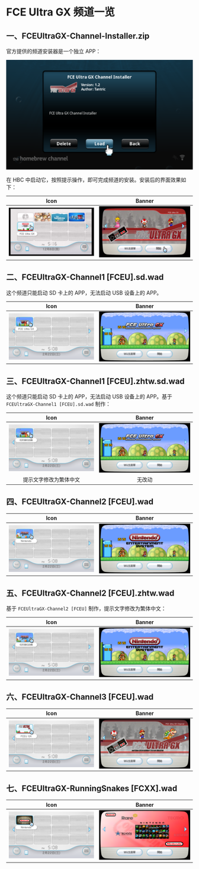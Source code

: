 # FCE Ultra GX 频道一览


## 一、FCEUltraGX-Channel-Installer.zip

官方提供的频道安装器是一个独立 APP：

![](./FCEUltraGX-Channel-Installer.png)

在 HBC 中启动它，按照提示操作，即可完成频道的安装。安装后的界面效果如下：

| Icon | Banner |
| :---: | :---: |
| ![](./FCEUltraGX-Channel.icon.png) | ![](./FCEUltraGX-Channel.banner.png) |


## 二、FCEUltraGX-Channel1 [FCEU].sd.wad

这个频道只能启动 SD 卡上的 APP，无法启动 USB 设备上的 APP。

| Icon | Banner |
| :---: | :---: |
| ![](./FCEUltraGX-Channel1.sd.icon.png) | ![](./FCEUltraGX-Channel1.sd.banner.png) |


## 三、FCEUltraGX-Channel1 [FCEU].zhtw.sd.wad

这个频道只能启动 SD 卡上的 APP，无法启动 USB 设备上的 APP。基于 `FCEUltraGX-Channel1 [FCEU].sd.wad` 制作：

| Icon | Banner |
| :---: | :---: |
| ![](./FCEUltraGX-Channel1.zhtw.sd.icon.png) | ![](./FCEUltraGX-Channel1.sd.banner.png) |
| 提示文字修改为繁体中文 | 无改动 |


## 四、FCEUltraGX-Channel2 [FCEU].wad

| Icon | Banner |
| :---: | :---: |
| ![](./FCEUltraGX-Channel2.icon.png) | ![](./FCEUltraGX-Channel2.banner.png) |


## 五、FCEUltraGX-Channel2 [FCEU].zhtw.wad

基于 `FCEUltraGX-Channel2 [FCEU]` 制作，提示文字修改为繁体中文：

| Icon | Banner |
| :---: | :---: |
| ![](./FCEUltraGX-Channel2.zhtw.icon.png) | ![](./FCEUltraGX-Channel2.banner.png) |


## 六、FCEUltraGX-Channel3 [FCEU].wad

| Icon | Banner |
| :---: | :---: |
| ![](./FCEUltraGX-Channel3.icon.png) | ![](./FCEUltraGX-Channel3.banner.png) |


## 七、FCEUltraGX-RunningSnakes [FCXX].wad

| Icon | Banner |
| :---: | :---: |
| ![Icon](./FCEUltraGX-RunningSnakes.icon.png) | ![Banner](./FCEUltraGX-RunningSnakes.banner.png) |
